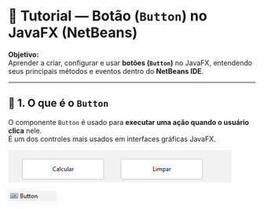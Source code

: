 # 🔘 Tutorial — Botão (`Button`) no JavaFX (NetBeans)

**Objetivo:**  
Aprender a criar, configurar e usar **botões (`Button`)** no JavaFX, entendendo seus principais métodos e eventos dentro do **NetBeans IDE**.

---

## 🧩 1. O que é o `Button`

O componente `Button` é usado para **executar uma ação quando o usuário clica** nele.  
É um dos controles mais usados em interfaces gráficas JavaFX.

![Botão](https://github.com/SidneiAJr/Documentacao/blob/main/prints/Captura%20de%20tela%202025-10-29%20112207.png)

![Botao-Pailette](https://github.com/SidneiAJr/Documentacao/blob/main/prints/Captura%20de%20tela%202025-10-29%20112216.png)
